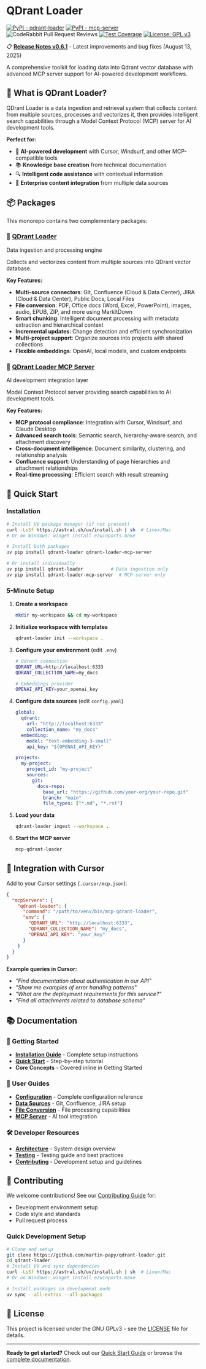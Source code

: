 # QDrant Loader

[![PyPI - qdrant-loader](https://img.shields.io/pypi/v/qdrant-loader?label=qdrant-loader)](https://pypi.org/project/qdrant-loader/)
[![PyPI - mcp-server](https://img.shields.io/pypi/v/qdrant-loader-mcp-server?label=mcp-server)](https://pypi.org/project/qdrant-loader-mcp-server/)
![CodeRabbit Pull Request Reviews](https://img.shields.io/coderabbit/prs/github/martin-papy/qdrant-loader?labelColor=171717&color=FF570A&link=https%3A%2F%2Fcoderabbit.ai&label=CodeRabbit+Reviews)
[![Test Coverage](https://img.shields.io/badge/coverage-view%20reports-blue)](https://qdrant-loader.net/coverage/)
[![License: GPL v3](https://img.shields.io/badge/License-GPLv3-blue.svg)](https://www.gnu.org/licenses/gpl-3.0)

📋 **[Release Notes v0.6.1](./RELEASE_NOTES.md)** - Latest improvements and bug fixes (August 13, 2025)

A comprehensive toolkit for loading data into Qdrant vector database with advanced MCP server support for AI-powered development workflows.

## 🎯 What is QDrant Loader?

QDrant Loader is a data ingestion and retrieval system that collects content from multiple sources, processes and vectorizes it, then provides intelligent search capabilities through a Model Context Protocol (MCP) server for AI development tools.

**Perfect for:**

- 🤖 **AI-powered development** with Cursor, Windsurf, and other MCP-compatible tools
- 📚 **Knowledge base creation** from technical documentation
- 🔍 **Intelligent code assistance** with contextual information
- 🏢 **Enterprise content integration** from multiple data sources

## 📦 Packages

This monorepo contains two complementary packages:

### 🔄 [QDrant Loader](./packages/qdrant-loader/)

Data ingestion and processing engine

Collects and vectorizes content from multiple sources into QDrant vector database.

**Key Features:**

- **Multi-source connectors**: Git, Confluence (Cloud & Data Center), JIRA (Cloud & Data Center), Public Docs, Local Files
- **File conversion**: PDF, Office docs (Word, Excel, PowerPoint), images, audio, EPUB, ZIP, and more using MarkItDown
- **Smart chunking**: Intelligent document processing with metadata extraction and hierarchical context
- **Incremental updates**: Change detection and efficient synchronization
- **Multi-project support**: Organize sources into projects with shared collections
- **Flexible embeddings**: OpenAI, local models, and custom endpoints

### 🔌 [QDrant Loader MCP Server](./docs/packages/mcp-server/)

AI development integration layer

Model Context Protocol server providing search capabilities to AI development tools.

**Key Features:**

- **MCP protocol compliance**: Integration with Cursor, Windsurf, and Claude Desktop
- **Advanced search tools**: Semantic search, hierarchy-aware search, and attachment discovery
- **Cross-document intelligence**: Document similarity, clustering, and relationship analysis
- **Confluence support**: Understanding of page hierarchies and attachment relationships
- **Real-time processing**: Efficient search with result streaming

## 🚀 Quick Start

### Installation

```bash
# Install UV package manager (if not present)
curl -LsSf https://astral.sh/uv/install.sh | sh  # Linux/Mac
# Or on Windows: winget install ezwinports.make

# Install both packages
uv pip install qdrant-loader qdrant-loader-mcp-server

# Or install individually
uv pip install qdrant-loader          # Data ingestion only
uv pip install qdrant-loader-mcp-server  # MCP server only
```

### 5-Minute Setup

1. **Create a workspace**

   ```bash
   mkdir my-workspace && cd my-workspace
   ```

2. **Initialize workspace with templates**

   ```bash
   qdrant-loader init --workspace .
   ```

3. **Configure your environment** (edit `.env`)

   ```bash
   # Qdrant connection
   QDRANT_URL=http://localhost:6333
   QDRANT_COLLECTION_NAME=my_docs

   # Embeddings provider
   OPENAI_API_KEY=your_openai_key
   ```

4. **Configure data sources** (edit `config.yaml`)

   ```yaml
   global:
     qdrant:
       url: "http://localhost:6333"
       collection_name: "my_docs"
     embedding:
       model: "text-embedding-3-small"
       api_key: "${OPENAI_API_KEY}"

   projects:
     my-project:
       project_id: "my-project"
       sources:
         git:
           docs-repo:
             base_url: "https://github.com/your-org/your-repo.git"
             branch: "main"
             file_types: ["*.md", "*.rst"]
   ```

5. **Load your data**

   ```bash
   qdrant-loader ingest --workspace .
   ```

6. **Start the MCP server**

   ```bash
   mcp-qdrant-loader
   ```

## 🔧 Integration with Cursor

Add to your Cursor settings (`.cursor/mcp.json`):

```json
{
  "mcpServers": {
    "qdrant-loader": {
      "command": "/path/to/venv/bin/mcp-qdrant-loader",
      "env": {
        "QDRANT_URL": "http://localhost:6333",
        "QDRANT_COLLECTION_NAME": "my_docs",
        "OPENAI_API_KEY": "your_key"
      }
    }
  }
}
```

**Example queries in Cursor:**

- _"Find documentation about authentication in our API"_
- _"Show me examples of error handling patterns"_
- _"What are the deployment requirements for this service?"_
- _"Find all attachments related to database schema"_

## 📚 Documentation

### 🚀 Getting Started

- **[Installation Guide](./docs/getting-started/installation.md)** - Complete setup instructions
- **[Quick Start](./docs/getting-started/quick-start.md)** - Step-by-step tutorial
- **Core Concepts** - Covered inline in Getting Started

### 👥 User Guides

- **[Configuration](./docs/users/configuration/)** - Complete configuration reference
- **[Data Sources](./docs/users/detailed-guides/data-sources/)** - Git, Confluence, JIRA setup
- **[File Conversion](./docs/users/detailed-guides/file-conversion/)** - File processing capabilities
- **[MCP Server](./docs/users/detailed-guides/mcp-server/)** - AI tool integration

### 🛠️ Developer Resources

- **[Architecture](./docs/developers/architecture/)** - System design overview
- **[Testing](./docs/developers/testing/)** - Testing guide and best practices
- **[Contributing](./CONTRIBUTING.md)** - Development setup and guidelines

## 🤝 Contributing

We welcome contributions! See our [Contributing Guide](./CONTRIBUTING.md) for:

- Development environment setup
- Code style and standards
- Pull request process

### Quick Development Setup

```bash
# Clone and setup
git clone https://github.com/martin-papy/qdrant-loader.git
cd qdrant-loader
# Install UV and sync dependencies
curl -LsSf https://astral.sh/uv/install.sh | sh  # Linux/Mac
# Or on Windows: winget install ezwinports.make

# Install packages in development mode
uv sync --all-extras --all-packages
```

## 📄 License

This project is licensed under the GNU GPLv3 - see the [LICENSE](LICENSE) file for details.

---

**Ready to get started?** Check out our [Quick Start Guide](./docs/getting-started/quick-start.md) or browse the [complete documentation](./docs/).
